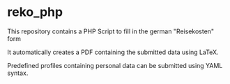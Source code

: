 # reko_php
This repository contains a PHP Script to fill in the german "Reisekosten" form 

It automatically creates a PDF containing the submitted data using LaTeX.

Predefined profiles containing personal data can be submitted using YAML syntax.
